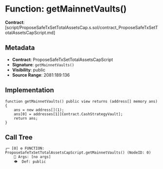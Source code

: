 # Function: getMainnetVaults()

**Contract**: [script/ProposeSafeTxSetTotalAssetsCap.s.sol/contract_ProposeSafeTxSetTotalAssetsCapScript.md]

## Metadata

- **Contract**: ProposeSafeTxSetTotalAssetsCapScript
- **Signature**: `getMainnetVaults()`
- **Visibility**: public
- **Source Range**: 2081:189:136

## Implementation

```solidity
function getMainnetVaults() public view returns (address[] memory ans) {
    ans = new address[](1);
    ans[0] = addresses[1][Contract.CashStrategyVault];
    return ans;
}
```

## Call Tree

```
┌─ [0] ⚙️ FUNCTION: ProposeSafeTxSetTotalAssetsCapScript.getMainnetVaults() (NodeID: 0)
    💬 Args: [no args]
    👁️  Def: public
```
